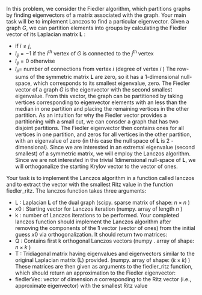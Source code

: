 In this problem, we consider the Fiedler algorithm, which partitions graphs by finding eigenvectors of a matrix associated with the graph. Your main task will be to implement Lanczos to find a particular eigenvector.
Given a graph $G$, we can partition elements into groups by calculating the Fiedler vector of its Laplacian matrix $\boldsymbol{L}$ :
- if $i \neq j$,
- $l_{i j}=-1$ if the $i^{t h}$ vertex of $G$ is connected to the $j^{\text {th }}$ vertex
- $l_{i j}=0$ otherwise
- $l_{i i}=$ number of connections from vertex $i$ (degree of vertex $i$ )
The row-sums of the symmetric matrix $\boldsymbol{L}$ are zero, so it has a 1-dimensional null-space, which corresponds to its smallest eigenvalue, zero. The Fiedler vector of a graph $G$ is the eigenvector with the second smallest eigenvalue. From this vector, the graph can be partitioned by taking vertices corresponding to eigenvector elements with an less than the median in one partition and placing the remaining vertices in the other partition. As an intuition for why the Fiedler vector provides a partitioning with a small cut, we can consder a graph that has two disjoint partitions. The Fiedler eigenvector then contains ones for all vertices in one partition, and zeros for all vertices in the other partition, with an eigenvalue of zero (in this case the null space of $\boldsymbol{L}$ is 2 -dimensional).
Since we are interested in an extremal eigenvalue (second smallest) of a symmetric matrix, we will employ the Lanczos algorithm. Since we are not interested in the trivial 1dimensional null-space of $\boldsymbol{L}$, we will orthogonalize the starting Krylov vector to the vector of ones.

Your task is to implement the Lanczos algorithm in a function called lanczos and to extract the vector with the smallest Ritz value in the function fiedler_ritz. The lanczos function takes three arguments:

- L : Laplacian $\boldsymbol{L}$ of the dual graph (scipy. sparse matrix of shape: $n \times n$ )
- $x 0$ : Starting vector for Lanczos iteration (numpy. array of length $n$ )
- $\mathrm{k}$ : number of Lanczos iterations to be performed.
Your completed lanczos function should implement the Lanczos algorithm after removing the components of the $\mathbf{1}$ vector (vector of ones) from the initial guess $x 0$ via orthogonalization. It should return two matrices:
- Q : Contains first $\mathrm{k}$ orthogonal Lanczos vectors (numpy . array of shape: $n \times k$ )
- $\mathrm{T}$ : Tridiagonal matrix having eigenvalues and eigenvectors similar to the original Laplacian matrix $(\mathrm{L})$ provided. (numpy. array of shape: $(k \times k)$ )
These matrices are then given as arguments to the fiedler_ritz function, which should return an approximation to the Fiedler eigenvector:
- fiedlerVec: vector of dimension $n$ corresponding to the Ritz vector (i.e., approximate eigenvector) with the smallest Ritz value